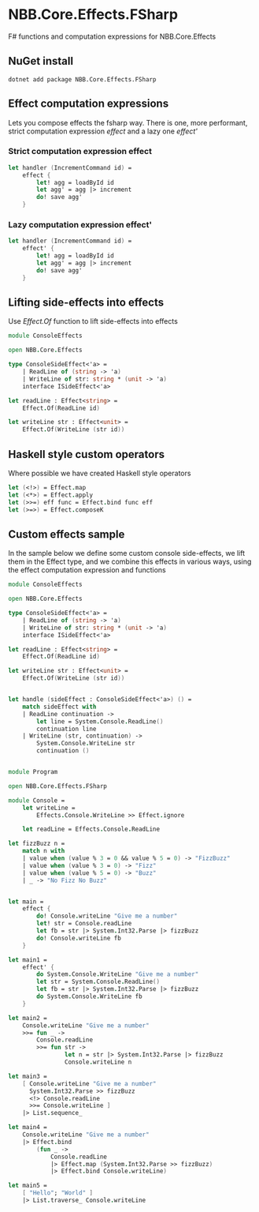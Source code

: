 # NBB.Core.Effects.FSharp

F# functions and computation expressions for NBB.Core.Effects

## NuGet install
```
dotnet add package NBB.Core.Effects.FSharp
```

## Effect computation expressions
Lets you compose effects the fsharp way.
There is one, more performant, strict computation expression *effect* and a lazy one *effect'*

### Strict computation expression effect
```fsharp
let handler (IncrementCommand id) = 
    effect {
        let! agg = loadById id
        let agg' = agg |> increment
        do! save agg'
    }
```
### Lazy computation expression effect'
```fsharp
let handler (IncrementCommand id) = 
    effect' {
        let! agg = loadById id
        let agg' = agg |> increment
        do! save agg'
    }
```

## Lifting side-effects into effects
Use *Effect.Of* function to lift side-effects into effects
```fsharp
module ConsoleEffects

open NBB.Core.Effects

type ConsoleSideEffect<'a> =
    | ReadLine of (string -> 'a)
    | WriteLine of str: string * (unit -> 'a)
    interface ISideEffect<'a>

let readLine : Effect<string> =
    Effect.Of(ReadLine id)

let writeLine str : Effect<unit> = 
    Effect.Of(WriteLine (str id))
```

## Haskell style custom operators
Where possible we have created Haskell style operators
```fsharp
let (<!>) = Effect.map
let (<*>) = Effect.apply
let (>>=) eff func = Effect.bind func eff
let (>=>) = Effect.composeK
```


## Custom effects sample
In the sample below we define some custom console side-effects, we lift them in the Effect type, and we combine this effects in various ways, using the effect computation expression and functions 
```fsharp
module ConsoleEffects

open NBB.Core.Effects

type ConsoleSideEffect<'a> =
    | ReadLine of (string -> 'a)
    | WriteLine of str: string * (unit -> 'a)
    interface ISideEffect<'a>

let readLine : Effect<string> =
    Effect.Of(ReadLine id)

let writeLine str : Effect<unit> = 
    Effect.Of(WriteLine (str id))


let handle (sideEffect : ConsoleSideEffect<'a>) () = 
    match sideEffect with
    | ReadLine continuation ->
        let line = System.Console.ReadLine()
        continuation line
    | WriteLine (str, continuation) ->
        System.Console.WriteLine str
        continuation ()


module Program

open NBB.Core.Effects.FSharp

module Console =
    let writeLine =
        Effects.Console.WriteLine >> Effect.ignore

    let readLine = Effects.Console.ReadLine

let fizzBuzz n =
    match n with
    | value when (value % 3 = 0 && value % 5 = 0) -> "FizzBuzz"
    | value when (value % 3 = 0) -> "Fizz"
    | value when (value % 5 = 0) -> "Buzz"
    | _ -> "No Fizz No Buzz"


let main =
    effect {
        do! Console.writeLine "Give me a number"
        let! str = Console.readLine
        let fb = str |> System.Int32.Parse |> fizzBuzz
        do! Console.writeLine fb
    }

let main1 =
    effect' {
        do System.Console.WriteLine "Give me a number"
        let str = System.Console.ReadLine()
        let fb = str |> System.Int32.Parse |> fizzBuzz
        do System.Console.WriteLine fb
    }

let main2 =
    Console.writeLine "Give me a number"
    >>= fun _ ->
        Console.readLine
        >>= fun str ->
                let n = str |> System.Int32.Parse |> fizzBuzz
                Console.writeLine n

let main3 =
    [ Console.writeLine "Give me a number"
      System.Int32.Parse >> fizzBuzz
      <!> Console.readLine
      >>= Console.writeLine ]
    |> List.sequence_

let main4 =
    Console.writeLine "Give me a number"
    |> Effect.bind
        (fun _ ->
            Console.readLine
            |> Effect.map (System.Int32.Parse >> fizzBuzz)
            |> Effect.bind Console.writeLine)

let main5 =
    [ "Hello"; "World" ]
    |> List.traverse_ Console.writeLine
```




